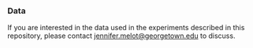 ### Data

If you are interested in the data used in the experiments described in this repository, please contact jennifer.melot@georgetown.edu to discuss.
